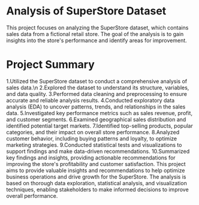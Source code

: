 # Analysis of SuperStore Dataset
This project focuses on analyzing the SuperStore dataset, which contains sales data from a fictional retail store. The goal of the analysis is to gain insights into the store's performance and identify areas for improvement.

# Project Summary
1.Utilized the SuperStore dataset to conduct a comprehensive analysis of sales data.\n
2.Explored the dataset to understand its structure, variables, and data quality.
3.Performed data cleaning and preprocessing to ensure accurate and reliable analysis results.
4.Conducted exploratory data analysis (EDA) to uncover patterns, trends, and relationships in the sales data.
5.Investigated key performance metrics such as sales revenue, profit, and customer segments.
6.Examined geographical sales distribution and identified potential target markets.
7.Identified top-selling products, popular categories, and their impact on overall store performance.
8.Analyzed customer behavior, including buying patterns and loyalty, to optimize marketing strategies.
9.Conducted statistical tests and visualizations to support findings and make data-driven recommendations.
10.Summarized key findings and insights, providing actionable recommendations for improving the store's profitability and customer satisfaction.
      This project aims to provide valuable insights and recommendations to help optimize business operations and drive growth for the SuperStore. The analysis is based on thorough data exploration, statistical analysis, and visualization techniques, enabling stakeholders to make informed decisions to improve overall performance.
